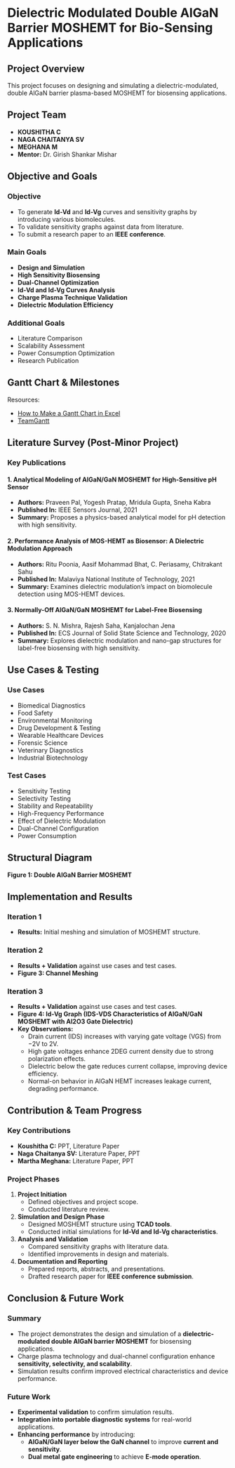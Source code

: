 # **Dielectric Modulated Double AlGaN Barrier MOSHEMT for Bio-Sensing Applications**

## **Project Overview**
This project focuses on designing and simulating a dielectric-modulated, double AlGaN barrier plasma-based MOSHEMT for biosensing applications.

## **Project Team**
- **KOUSHITHA C**  
- **NAGA CHAITANYA SV**  
- **MEGHANA M**  
- **Mentor:** Dr. Girish Shankar Mishar

## **Objective and Goals**
### **Objective**
- To generate **Id-Vd** and **Id-Vg** curves and sensitivity graphs by introducing various biomolecules.
- To validate sensitivity graphs against data from literature.
- To submit a research paper to an **IEEE conference**.

### **Main Goals**
- **Design and Simulation**
- **High Sensitivity Biosensing**
- **Dual-Channel Optimization**
- **Id-Vd and Id-Vg Curves Analysis**
- **Charge Plasma Technique Validation**
- **Dielectric Modulation Efficiency**

### **Additional Goals**
- Literature Comparison
- Scalability Assessment
- Power Consumption Optimization
- Research Publication

## **Gantt Chart & Milestones**
Resources:
- [How to Make a Gantt Chart in Excel](https://www.officetimeline.com/gantt-chart/how-to-make/excel)
- [TeamGantt](https://www.teamgantt.com/)

## **Literature Survey (Post-Minor Project)**
### **Key Publications**
#### **1. Analytical Modeling of AlGaN/GaN MOSHEMT for High-Sensitive pH Sensor**
- **Authors:** Praveen Pal, Yogesh Pratap, Mridula Gupta, Sneha Kabra
- **Published In:** IEEE Sensors Journal, 2021
- **Summary:** Proposes a physics-based analytical model for pH detection with high sensitivity.

#### **2. Performance Analysis of MOS-HEMT as Biosensor: A Dielectric Modulation Approach**
- **Authors:** Ritu Poonia, Aasif Mohammad Bhat, C. Periasamy, Chitrakant Sahu
- **Published In:** Malaviya National Institute of Technology, 2021
- **Summary:** Examines dielectric modulation’s impact on biomolecule detection using MOS-HEMT devices.

#### **3. Normally-Off AlGaN/GaN MOSHEMT for Label-Free Biosensing**
- **Authors:** S. N. Mishra, Rajesh Saha, Kanjalochan Jena
- **Published In:** ECS Journal of Solid State Science and Technology, 2020
- **Summary:** Explores dielectric modulation and nano-gap structures for label-free biosensing with high sensitivity.

## **Use Cases & Testing**
### **Use Cases**
- Biomedical Diagnostics
- Food Safety
- Environmental Monitoring
- Drug Development & Testing
- Wearable Healthcare Devices
- Forensic Science
- Veterinary Diagnostics
- Industrial Biotechnology

### **Test Cases**
- Sensitivity Testing
- Selectivity Testing
- Stability and Repeatability
- High-Frequency Performance
- Effect of Dielectric Modulation
- Dual-Channel Configuration
- Power Consumption

## **Structural Diagram**
**Figure 1: Double AlGaN Barrier MOSHEMT**

## **Implementation and Results**
### **Iteration 1**
- **Results:** Initial meshing and simulation of MOSHEMT structure.

### **Iteration 2**
- **Results + Validation** against use cases and test cases.
- **Figure 3: Channel Meshing**

### **Iteration 3**
- **Results + Validation** against use cases and test cases.
- **Figure 4: Id-Vg Graph (IDS-VDS Characteristics of AlGaN/GaN MOSHEMT with Al2O3 Gate Dielectric)**
- **Key Observations:**
  - Drain current (IDS) increases with varying gate voltage (VGS) from −2V to 2V.
  - High gate voltages enhance 2DEG current density due to strong polarization effects.
  - Dielectric below the gate reduces current collapse, improving device efficiency.
  - Normal-on behavior in AlGaN HEMT increases leakage current, degrading performance.

## **Contribution & Team Progress**
### **Key Contributions**
- **Koushitha C:** PPT, Literature Paper
- **Naga Chaitanya SV:** Literature Paper, PPT
- **Martha Meghana:** Literature Paper, PPT

### **Project Phases**
1. **Project Initiation**
   - Defined objectives and project scope.
   - Conducted literature review.
2. **Simulation and Design Phase**
   - Designed MOSHEMT structure using **TCAD tools**.
   - Conducted initial simulations for **Id-Vd and Id-Vg characteristics**.
3. **Analysis and Validation**
   - Compared sensitivity graphs with literature data.
   - Identified improvements in design and materials.
4. **Documentation and Reporting**
   - Prepared reports, abstracts, and presentations.
   - Drafted research paper for **IEEE conference submission**.

## **Conclusion & Future Work**
### **Summary**
- The project demonstrates the design and simulation of a **dielectric-modulated double AlGaN barrier MOSHEMT** for biosensing applications.
- Charge plasma technology and dual-channel configuration enhance **sensitivity, selectivity, and scalability**.
- Simulation results confirm improved electrical characteristics and device performance.

### **Future Work**
- **Experimental validation** to confirm simulation results.
- **Integration into portable diagnostic systems** for real-world applications.
- **Enhancing performance** by introducing:
  - **AlGaN/GaN layer below the GaN channel** to improve **current and sensitivity**.
  - **Dual metal gate engineering** to achieve **E-mode operation**.

